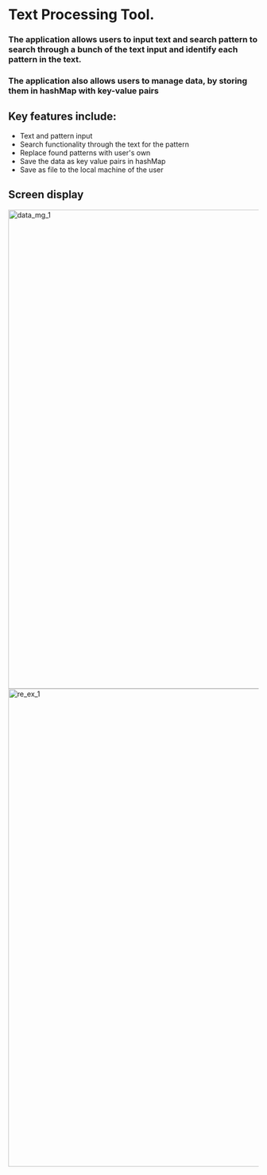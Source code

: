 # Text Processing Tool.
### The application allows users to input text and search pattern to search through a bunch of the  text input and identify each pattern in the text.
### The application also allows users to manage data, by storing them in hashMap with key-value pairs
## Key features include:
- Text and pattern input
- Search functionality through the text for the pattern
- Replace found patterns with user's own
- Save the data as key value pairs in hashMap
- Save as file to the local machine of the user

## Screen display
<img width="962" alt="data_mg_1" src="https://github.com/user-attachments/assets/ba021f26-780d-4c30-852f-0b4db2836fe2">
<img width="960" alt="re_ex_1" src="https://github.com/user-attachments/assets/31b9b139-0a15-4fa7-ae27-9274b60afc71">

